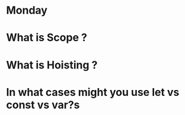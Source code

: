 # Monday

# What is Scope ?

# What is Hoisting ?

# In what cases might you use let vs const vs var?s